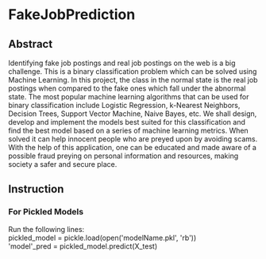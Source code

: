 # FakeJobPrediction

## Abstract

Identifying fake job postings and real job postings on the web is a big challenge. This is a binary classification problem which can be solved using Machine Learning. In this project, the class in the normal state is the real job postings when compared to the fake ones which fall under the abnormal state. The most popular machine learning algorithms that can be used for binary classification include Logistic Regression, k-Nearest Neighbors, Decision Trees, Support Vector Machine, Naive Bayes, etc. We shall design, develop and implement the models best suited for this classification and find the best model based on a series of machine learning metrics. 
When solved it can help innocent people who are preyed upon by avoiding scams. With the help of this application, one can be educated and made aware of a possible fraud preying on personal information and resources, making society a safer and secure place.

## Instruction
### For Pickled Models
Run the following lines: <br />
pickled_model = pickle.load(open('modelName.pkl', 'rb')) <br />
'model'_pred = pickled_model.predict(X_test)
